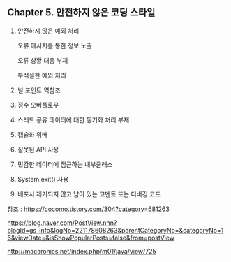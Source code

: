 
## Chapter 5. 안전하지 않은 코딩 스타일

1. 안전하지 않은 예외 처리 

	오류 메시지를 통한 정보 노출 

	오류 상황 대응 부재 

	부적절한 예외 처리 

2. 널 포인트 역참조 

3. 정수 오버플로우 

4. 스레드 공유 데이터에 대한 동기화 처리 부재 

5. 캡슐화 위배 

6. 잘못된 API 사용 

7. 민감한 데이터에 접근하는 내부클래스 

8. System.exit() 사용 

9. 배포시 제거되지 않고 남아 있는 코멘트 또는 디버깅 코드 


참조 : https://cocomo.tistory.com/304?category=681263

https://blog.naver.com/PostView.nhn?blogId=gs_info&logNo=221178608263&parentCategoryNo=&categoryNo=16&viewDate=&isShowPopularPosts=false&from=postView


http://macaronics.net/index.php/m01/java/view/725